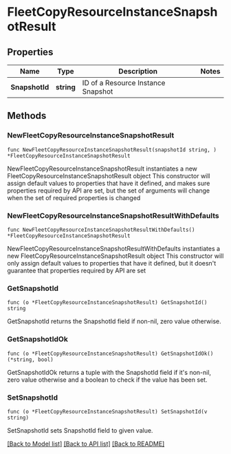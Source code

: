 # FleetCopyResourceInstanceSnapshotResult

## Properties

Name | Type | Description | Notes
------------ | ------------- | ------------- | -------------
**SnapshotId** | **string** | ID of a Resource Instance Snapshot | 

## Methods

### NewFleetCopyResourceInstanceSnapshotResult

`func NewFleetCopyResourceInstanceSnapshotResult(snapshotId string, ) *FleetCopyResourceInstanceSnapshotResult`

NewFleetCopyResourceInstanceSnapshotResult instantiates a new FleetCopyResourceInstanceSnapshotResult object
This constructor will assign default values to properties that have it defined,
and makes sure properties required by API are set, but the set of arguments
will change when the set of required properties is changed

### NewFleetCopyResourceInstanceSnapshotResultWithDefaults

`func NewFleetCopyResourceInstanceSnapshotResultWithDefaults() *FleetCopyResourceInstanceSnapshotResult`

NewFleetCopyResourceInstanceSnapshotResultWithDefaults instantiates a new FleetCopyResourceInstanceSnapshotResult object
This constructor will only assign default values to properties that have it defined,
but it doesn't guarantee that properties required by API are set

### GetSnapshotId

`func (o *FleetCopyResourceInstanceSnapshotResult) GetSnapshotId() string`

GetSnapshotId returns the SnapshotId field if non-nil, zero value otherwise.

### GetSnapshotIdOk

`func (o *FleetCopyResourceInstanceSnapshotResult) GetSnapshotIdOk() (*string, bool)`

GetSnapshotIdOk returns a tuple with the SnapshotId field if it's non-nil, zero value otherwise
and a boolean to check if the value has been set.

### SetSnapshotId

`func (o *FleetCopyResourceInstanceSnapshotResult) SetSnapshotId(v string)`

SetSnapshotId sets SnapshotId field to given value.



[[Back to Model list]](../README.md#documentation-for-models) [[Back to API list]](../README.md#documentation-for-api-endpoints) [[Back to README]](../README.md)


